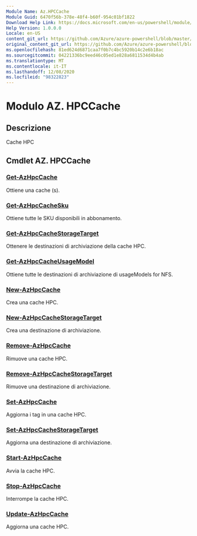 ```yaml
---
Module Name: Az.HPCCache
Module Guid: 6470f56b-378e-48f4-b60f-954c01bf1822
Download Help Link: https://docs.microsoft.com/en-us/powershell/module/az.hpccache
Help Version: 1.0.0.0
Locale: en-US
content_git_url: https://github.com/Azure/azure-powershell/blob/master/src/HPCCache/HPCCache/help/Az.HPCCache.md
original_content_git_url: https://github.com/Azure/azure-powershell/blob/master/src/HPCCache/HPCCache/help/Az.HPCCache.md
ms.openlocfilehash: 81ed624d6871caa7f0b7c4bc5920b14c2e6b18ac
ms.sourcegitcommit: 04221336bc9eed46c05ed1e828a6811534d4b4ab
ms.translationtype: MT
ms.contentlocale: it-IT
ms.lasthandoff: 12/08/2020
ms.locfileid: "98322823"
---
```

# Modulo AZ. HPCCache
## Descrizione
Cache HPC

## Cmdlet AZ. HPCCache
### [Get-AzHpcCache](Get-AzHpcCache.md)
Ottiene una cache (s).

### [Get-AzHpcCacheSku](Get-AzHpcCacheSku.md)
Ottiene tutte le SKU disponibili in abbonamento.

### [Get-AzHpcCacheStorageTarget](Get-AzHpcCacheStorageTarget.md)
Ottenere le destinazioni di archiviazione della cache HPC.

### [Get-AzHpcCacheUsageModel](Get-AzHpcCacheUsageModel.md)
Ottiene tutte le destinazioni di archiviazione di usageModels for NFS.

### [New-AzHpcCache](New-AzHpcCache.md)
Crea una cache HPC.

### [New-AzHpcCacheStorageTarget](New-AzHpcCacheStorageTarget.md)
Crea una destinazione di archiviazione.

### [Remove-AzHpcCache](Remove-AzHpcCache.md)
Rimuove una cache HPC.

### [Remove-AzHpcCacheStorageTarget](Remove-AzHpcCacheStorageTarget.md)
Rimuove una destinazione di archiviazione.

### [Set-AzHpcCache](Set-AzHpcCache.md)
Aggiorna i tag in una cache HPC.

### [Set-AzHpcCacheStorageTarget](Set-AzHpcCacheStorageTarget.md)
Aggiorna una destinazione di archiviazione.

### [Start-AzHpcCache](Start-AzHpcCache.md)
Avvia la cache HPC.

### [Stop-AzHpcCache](Stop-AzHpcCache.md)
Interrompe la cache HPC.

### [Update-AzHpcCache](Update-AzHpcCache.md)
Aggiorna una cache HPC.

